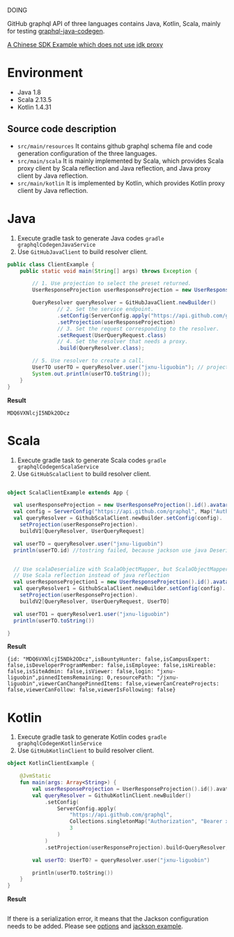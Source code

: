 DOING

GitHub graphql API of three languages contains Java, Kotlin, Scala, mainly for
testing [graphql-java-codegen]( https://github.com/kobylynskyi/graphql-java-codegen).

[A Chinese SDK Example which does not use jdk proxy](https://github.com/growingio/growingio-graphql-javasdk)

# Environment

- Java 1.8
- Scala 2.13.5
- Kotlin 1.4.31

## Source code description

- `src/main/resources` It contains github graphql schema file and code generation configuration of the three languages.
- `src/main/scala` It is mainly implemented by Scala, which provides Scala proxy client by Scala reflection and Java reflection, and Java proxy client by Java reflection. 
- `src/main/kotlin` It is implemented by Kotlin, which provides Kotlin proxy client by Java reflection.

# Java


1. Execute gradle task to generate Java codes `gradle graphqlCodegenJavaService`
2. Use `GitHubJavaClient` to build resolver client.
```java
public class ClientExample {
    public static void main(String[] args) throws Exception {

        // 1. Use projection to select the preset returned.
        UserResponseProjection userResponseProjection = new UserResponseProjection().id().avatarUrl().login().resourcePath();

        QueryResolver queryResolver = GitHubJavaClient.newBuilder()
                // 2. Set the service endpoint.
                .setConfig(ServerConfig.apply("https://api.github.com/graphql", Collections.singletonMap("Authorization", "Bearer xx"), 3))
                .setProjection(userResponseProjection)
                // 3. Set the request corresponding to the resolver.
                .setRequest(UserQueryRequest.class)
                // 4. Set the resolver that needs a proxy.
                .build(QueryResolver.class);

        // 5. Use resolver to create a call.
        UserTO userTO = queryResolver.user("jxnu-liguobin"); // projection and request must correspond to the return type of the user method.
        System.out.println(userTO.toString());
    }
}
```
**Result**
```
MDQ6VXNlcjI5NDk2ODcz
```

# Scala


1. Execute gradle task to generate Scala codes `gradle graphqlCodegenScalaService`
2. Use `GitHubScalaClient` to build resolver client.
```scala

object ScalaClientExample extends App {

  val userResponseProjection = new UserResponseProjection().id().avatarUrl().login().resourcePath()
  val config = ServerConfig("https://api.github.com/graphql", Map("Authorization" -> "Bearer xx"))
  val queryResolver = GithubScalaClient.newBuilder.setConfig(config).
    setProjection(userResponseProjection).
    buildV1[QueryResolver, UserQueryRequest]

  val userTO = queryResolver.user("jxnu-liguobin")
  println(userTO.id) //tostring failed, because jackson use java Deserializer 


  // Use scalaDeserialize with ScalaObjectMapper, but ScalaObjectMapper will not be available in scala3.
  // Use Scala reflection instead of java reflection
  val userResponseProjection1 = new UserResponseProjection().id().avatarUrl().login().resourcePath()
  val queryResolver1 = GithubScalaClient.newBuilder.setConfig(config).
    setProjection(userResponseProjection).
    buildV2[QueryResolver, UserQueryRequest, UserTO]

  val userTO1 = queryResolver1.user("jxnu-liguobin")
  println(userTO.toString())

}
```
**Result**
```
{id: "MDQ6VXNlcjI5NDk2ODcz",isBountyHunter: false,isCampusExpert: false,isDeveloperProgramMember: false,isEmployee: false,isHireable: false,isSiteAdmin: false,isViewer: false,login: "jxnu-liguobin",pinnedItemsRemaining: 0,resourcePath: "/jxnu-liguobin",viewerCanChangePinnedItems: false,viewerCanCreateProjects: false,viewerCanFollow: false,viewerIsFollowing: false}
```

# Kotlin


1. Execute gradle task to generate Kotlin codes `gradle graphqlCodegenKotlinService`
2. Use `GitHubKotlinClient` to build resolver client.
```kotlin
object KotlinClientExample {

    @JvmStatic
    fun main(args: Array<String>) {
        val userResponseProjection = UserResponseProjection().id().avatarUrl().login().resourcePath()
        val queryResolver = GithubKotlinClient.newBuilder()
            .setConfig(
                ServerConfig.apply(
                    "https://api.github.com/graphql",
                    Collections.singletonMap("Authorization", "Bearer xx"),
                    3
                )
            )
            .setProjection(userResponseProjection).build<QueryResolver, UserQueryRequest>()

        val userTO: UserTO? = queryResolver.user("jxnu-liguobin")

        println(userTO.toString())
    }
}
```
**Result**
```

```


If there is a serialization error, it means that the Jackson configuration needs to be added. Please see [options](https://github.com/kobylynskyi/graphql-java-codegen/blob/develop/docs/codegen-options.md) and 
[jackson example](https://github.com/kobylynskyi/graphql-java-codegen/blob/de7335adc28529055cadacdc38af99c19f3e4c55/plugins/gradle/example-client/build.gradle#L87).